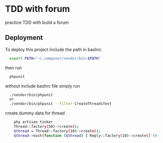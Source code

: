 
# TDD with forum

practice TDD with build a forum


## Deployment

To deploy this project include the path in bashrc

```bash
  export PATH="~/.composer/vendor/bin:$PATH"
```
then run

```bash
  phpunit
```
without include bashrc file simply run

```bash
  ./vendor/bin/phpunit
  or
  ./vendor/bin/phpunit --filter CreateThreadsTest
```
create dummy data for thread
```bash
    php artisan tinker
    Thread::factory(50)->create();
    $thread = Thread::factory(10)->create();
    $thread->each(function ($thread) { Reply::factory(10)->create(['thread_id' => $thread->id]); });
```